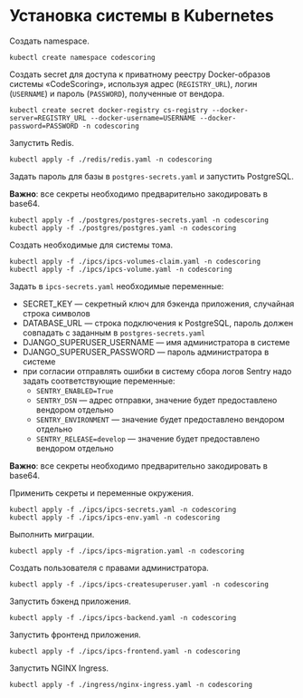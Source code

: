 # Установка системы в Kubernetes


Создать namespace.

```
kubectl create namespace codescoring
```

Создать secret для доступа к приватному реестру Docker-образов системы «CodeScoring», используя адрес (`REGISTRY_URL`), логин (`USERNAME`) и пароль (`PASSWORD`), полученные от вендора.

```
kubectl create secret docker-registry cs-registry --docker-server=REGISTRY_URL --docker-username=USERNAME --docker-password=PASSWORD -n codescoring
```


Запустить Redis.

```
kubectl apply -f ./redis/redis.yaml -n codescoring
```


Задать пароль для базы в `postgres-secrets.yaml` и запустить PostgreSQL.

**Важно**: все секреты необходимо предварительно закодировать в base64.

```
kubectl apply -f ./postgres/postgres-secrets.yaml -n codescoring
kubectl apply -f ./postgres/postgres.yaml -n codescoring
```


Создать необходимые для системы тома.

```
kubectl apply -f ./ipcs/ipcs-volumes-claim.yaml -n codescoring
kubectl apply -f ./ipcs/ipcs-volume.yaml -n codescoring
```

Задать в `ipcs-secrets.yaml` необходимые переменные:

- SECRET_KEY — секретный ключ для бэкенда приложения, случайная строка символов
- DATABASE_URL — строка подключения к PostgreSQL, пароль должен совпадать с заданным в `postgres-secrets.yaml`
- DJANGO_SUPERUSER_USERNAME — имя администратора в системе
- DJANGO_SUPERUSER_PASSWORD — пароль администратора в системе
- при согласии отправлять ошибки в систему сбора логов Sentry надо задать соответствующие переменные:
    - `SENTRY_ENABLED=True`
    - `SENTRY_DSN` — адрес отправки, значение будет предоставлено вендором отдельно
    - `SENTRY_ENVIRONMENT` — значение будет предоставлено вендором отдельно
    - `SENTRY_RELEASE=develop` — значение будет предоставлено вендором отдельно


**Важно**: все секреты необходимо предварительно закодировать в base64.


Применить секреты и переменные окружения.

```
kubectl apply -f ./ipcs/ipcs-secrets.yaml -n codescoring
kubectl apply -f ./ipcs/ipcs-env.yaml -n codescoring
```


Выполнить миграции.

```
kubectl apply -f ./ipcs/ipcs-migration.yaml -n codescoring
```


Создать пользователя с правами администратора.

```
kubectl apply -f ./ipcs/ipcs-createsuperuser.yaml -n codescoring
```


Запустить бэкенд приложения.

```
kubectl apply -f ./ipcs/ipcs-backend.yaml -n codescoring
```


Запустить фронтенд приложения.

```
kubectl apply -f ./ipcs/ipcs-frontend.yaml -n codescoring
```


Запустить NGINX Ingress.

```
kubectl apply -f ./ingress/nginx-ingress.yaml -n codescoring
```